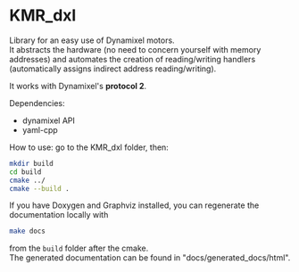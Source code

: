 # KMR_dxl

Library for an easy use of Dynamixel motors.  
It abstracts the hardware (no need to concern yourself with memory addresses) and automates the creation of reading/writing handlers (automatically assigns indirect address reading/writing).

It works with Dynamixel's **protocol 2**.

Dependencies:
- dynamixel API
- yaml-cpp

How to use: go to the KMR_dxl folder, then: 
```bash
mkdir build
cd build
cmake ../
cmake --build .
```

If you have Doxygen and Graphviz installed, you can regenerate the documentation locally with
```bash
make docs
```
from the `build` folder after the cmake.  
The generated documentation can be found in "docs/generated_docs/html".

